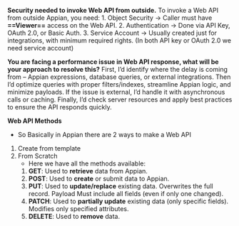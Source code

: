 **Security needed to invoke Web API from outside.**
	To invoke a Web API from outside Appian, you need:
	1. Object Security → Caller must have **==Viewer==** access on the Web API.
	2. Authentication → Done via API Key, OAuth 2.0, or Basic Auth.
    3. Service Account → Usually created just for integrations, with minimum required rights. (In both API key or OAuth 2.0 we need service account)
    
**You are facing a performance issue in Web API response, what will be your approach to resolve this?** 
	First, I’d identify where the delay is coming from – Appian expressions, database queries, or external integrations. Then I’d optimize queries with proper filters/indexes, streamline Appian logic, and minimize payloads. If the issue is external, I’d handle it with asynchronous calls or caching. Finally, I’d check server resources and apply best practices to ensure the API responds quickly.

**Web API Methods** 
 - So Basically in Appian there are 2 ways to make a Web API 
 1.  Create from template
 2. From Scratch
	 - Here we have all the methods available:
	 1. **GET**:  Used to **retrieve** data from Appian.
	 2. **POST**:  Used to **create** or submit data to Appian.
	 3. **PUT**:  Used to **update/replace** existing data. Overwrites the full record. Payload Must include all fields (even if only one changed).
	 4. **PATCH**:  Used to **partially update** existing data (only specific fields). Modifies only specified attributes.
	 5. **DELETE**:  Used to **remove** data.